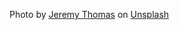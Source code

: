 Photo by <a href="https://unsplash.com/@jeremythomasphoto?utm_source=unsplash&utm_medium=referral&utm_content=creditCopyText">Jeremy Thomas</a> on <a href="https://unsplash.com/images/nature/space?utm_source=unsplash&utm_medium=referral&utm_content=creditCopyText">Unsplash</a>
  